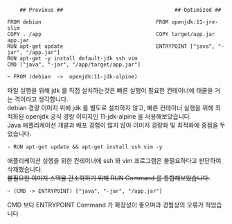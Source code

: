 ```docker
    ## Previous ##                                    ## Optimized ##

FROM debian                                     FROM openjdk:11-jre-slim
COPY . /app                                     COPY target/app.jar app.jar
RUN apt-get update                              ENTRYPOINT ["java", "-jar", "/app.jar"]
RUN apt-get -y install default-jdk ssh vim
CMD ["java", "-jar", "/app/target/app.jar"]
```

```docker
~ FROM (debian  ->  openjdk:11-jdk-alpine)
```

파일 실행을 위해 jdk 를 직접 설치하는것은 빠른 실행이 필요한 컨테이너에 태클을 거는 격이라고 생각합니다. <br>
debian 경량 이미지 위에 jdk 를 별도로 설치하지 않고, 빠른 컨테이너 실행을 위해 최적화된 openjdk 공식 경량 이미지인 11-jdk-alpine 을 사용해보았습니다. <br>
Java 애플리케이션 개발과 배포 경험이 많지 않아 이미지 경량화 및 최적화에 중점을 두었습니다. <br>

```docker
- RUN apt-get update && apt-get install ssh vim -y
```

애플리케이션 실행을 위한 컨테이너에 ssh 와 vim 프로그램은 불필요하다고 판단하여 삭제했습니다. <br>
 ~~불필요한 이미지 스택을 간소화하기 위해 RUN Command 를 통합해보았습니다.~~ <br>

```docker
~ (CMD -> ENTRYPOINT) ["java", "-jar", "/app.jar"]
```

CMD 보다 ENTRYPOINT Command 가 확장성이 좋으며과 경험상의 오류가 적었습니다 <br>
